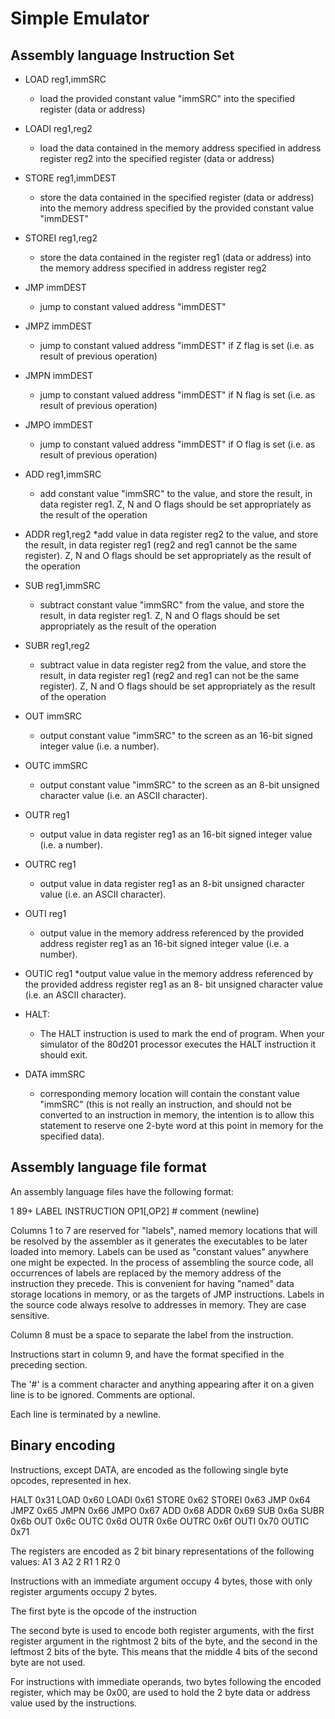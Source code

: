 # Simple Emulator

## Assembly language Instruction Set

* LOAD reg1,immSRC
	* load the provided constant value "immSRC" into the specified
	register (data or address)

* LOADI reg1,reg2
	* load the data contained in the memory
            address specified in address register reg2 into the specified
            register (data or address)

* STORE reg1,immDEST
	* store the data contained in the specified register (data or address)
	into the memory address specified by the provided constant value
	"immDEST"

* STOREI reg1,reg2
	* store the data contained in the register reg1 (data or address)
	into the memory address specified in address register reg2

* JMP immDEST
	* jump to constant valued address "immDEST"

* JMPZ immDEST
	* jump to constant valued address "immDEST" if Z flag is set (i.e.
	as result of previous operation)

* JMPN immDEST
	* jump to constant valued address "immDEST" if N flag is set (i.e.
	as result of previous operation)
        
* JMPO immDEST
	* jump to constant valued address "immDEST" if O flag is set (i.e. as
	result of previous operation)

* ADD reg1,immSRC
	* add constant value "immSRC" to the value, and store the result, in
	data register reg1. Z, N and O flags should be set appropriately as
	the result of the operation

* ADDR reg1,reg2
	*add value in data register reg2 to the
            value, and store the result, in data register reg1 (reg2 and reg1
            cannot be the same register). Z, N and O flags should be set
            appropriately as the result of the operation

* SUB reg1,immSRC
	* subtract constant value "immSRC" from the value, and store the
	result, in data register reg1. Z, N and O flags should be set
	appropriately as the result of the operation

* SUBR reg1,reg2
	* subtract value in data register
            reg2 from the value, and store the result, in data register reg1
            (reg2 and reg1 can not be the same register). Z, N and O flags
            should be set appropriately as the result of the operation

* OUT immSRC
	* output constant value "immSRC" to the screen as an
	16-bit signed integer value (i.e. a number).

* OUTC immSRC
	* output constant value "immSRC" to the screen
	as an 8-bit unsigned character value (i.e. an ASCII character).

* OUTR reg1
	* output value in data register reg1 as an 16-bit signed
	integer value (i.e. a number).

* OUTRC reg1
	* output value in data register reg1 as an 8-bit
	unsigned character value (i.e. an ASCII character).

* OUTI reg1
	* output value in the memory address referenced by the provided
	address register reg1 as an 16-bit signed integer value (i.e. a
	number).

* OUTIC reg1
	*output value value in the memory
            address referenced by the provided address register reg1 as an 8-
            bit unsigned character value (i.e. an ASCII character).

* HALT:
	* The HALT instruction is used to mark the end of program. When your
            simulator of the 80d201 processor executes the HALT instruction it
            should exit.

* DATA immSRC
	* corresponding memory location will contain the constant
            value "immSRC" (this is not really an instruction, and should not
	be
            converted to an instruction in memory, the intention is to allow
            this statement to reserve one 2-byte word at this point in memory
            for the specified data).

## Assembly language file format
An assembly language files have the following format:

1      89+
LABEL   INSTRUCTION OP1[,OP2] # comment (newline)

Columns 1 to 7 are reserved for "labels",  named memory locations that will be
resolved by the assembler as it generates the executables to be later loaded
into memory. Labels can be used as "constant values" anywhere one might be
expected. In the process of assembling the source code, all occurrences of
labels are replaced by the memory address of the instruction they precede. This
is convenient for having "named" data storage locations in memory, or as the
targets of JMP instructions. Labels in the source code always resolve to
addresses in memory.  They are case sensitive.

Column 8 must be a space to separate the label from the
instruction.

Instructions start in column 9, and have the format specified in the preceding
section.

The '#' is a comment character and anything appearing after it on a given line
is to be ignored.  Comments are optional.

Each line is terminated by a newline.

## Binary encoding

Instructions, except DATA, are encoded as the following single byte opcodes,
represented in hex.

HALT 0x31
LOAD 0x60
LOADI 0x61
STORE 0x62
STOREI 0x63
JMP 0x64
JMPZ 0x65
JMPN 0x66
JMPO 0x67
ADD 0x68
ADDR 0x69
SUB 0x6a
SUBR 0x6b
OUT 0x6c
OUTC 0x6d
OUTR 0x6e
OUTRC 0x6f
OUTI 0x70
OUTIC 0x71

The registers are encoded as 2 bit binary representations of the following
values:
A1 3
A2 2
R1 1
R2 0

Instructions with an immediate argument occupy 4 bytes, those with only
register arguments occupy 2 bytes.

The first byte is the opcode of the instruction

The second byte is used to encode both register arguments, with the first
      register argument in the rightmost 2 bits of the byte, and the second in
      the leftmost 2 bits of the byte. This means that the middle 4 bits of the
      second byte are not used.

For instructions with immediate operands, two bytes following the
      encoded register, which may be 0x00, are used to hold the 2 byte data or 
address value used by the
      instructions.
